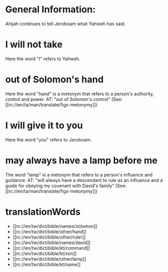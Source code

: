 # General Information:

Ahijah continues to tell Jeroboam what Yahweh has said.

# I will not take

Here the word "I" refers to Yahweh.

# out of Solomon's hand

Here the word "hand" is a metonym that refers to a person's authority, control and power. AT: "out of Solomon's control" (See: [[rc://en/ta/man/translate/figs-metonymy]])

# I will give it to you

Here the word "you" refers to Jeroboam.

# may always have a lamp before me

The word "lamp" is a metonym that refers to a person's influence and guidance. AT: "will always have a descendant to rule as an influence and a guide for obeying my covenant with David's family" (See: [[rc://en/ta/man/translate/figs-metonymy]])

# translationWords

* [[rc://en/tw/dict/bible/names/solomon]]
* [[rc://en/tw/dict/bible/other/hand]]
* [[rc://en/tw/dict/bible/other/ruler]]
* [[rc://en/tw/dict/bible/names/david]]
* [[rc://en/tw/dict/bible/kt/command]]
* [[rc://en/tw/dict/bible/kt/son]]
* [[rc://en/tw/dict/bible/other/lamp]]
* [[rc://en/tw/dict/bible/kt/name]]